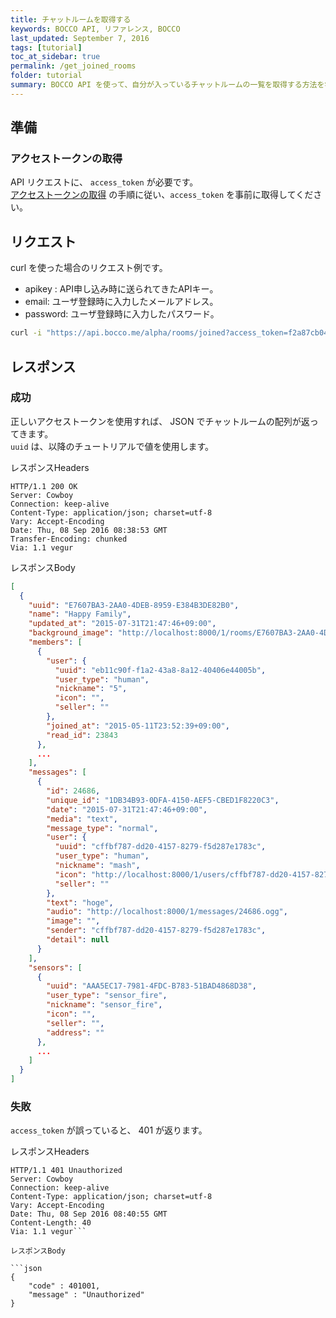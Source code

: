 ```yaml
---
title: チャットルームを取得する
keywords: BOCCO API, リファレンス, BOCCO
last_updated: September 7, 2016
tags: [tutorial]
toc_at_sidebar: true
permalink: /get_joined_rooms
folder: tutorial
summary: BOCCO API を使って、自分が入っているチャットルームの一覧を取得する方法を学びます。
---
```


## 準備

### アクセストークンの取得

API リクエストに、 `access_token` が必要です。   
[アクセストークンの取得](get_access_token) の手順に従い、`access_token` を事前に取得してください。


## リクエスト

curl を使った場合のリクエスト例です。

- apikey : API申し込み時に送られてきたAPIキー。
- email: ユーザ登録時に入力したメールアドレス。
- password: ユーザ登録時に入力したパスワード。

```bash
curl -i "https://api.bocco.me/alpha/rooms/joined?access_token=f2a87cb04ef23a714a1a438f567abb6812f8fbd9a33e28b789202e45190739d6"
```

## レスポンス

### 成功

正しいアクセストークンを使用すれば、 JSON でチャットルームの配列が返ってきます。  
`uuid` は、以降のチュートリアルで値を使用します。

レスポンスHeaders

```
HTTP/1.1 200 OK
Server: Cowboy
Connection: keep-alive
Content-Type: application/json; charset=utf-8
Vary: Accept-Encoding
Date: Thu, 08 Sep 2016 08:38:53 GMT
Transfer-Encoding: chunked
Via: 1.1 vegur
```

レスポンスBody

```json
[
  {
    "uuid": "E7607BA3-2AA0-4DEB-8959-E384B3DE82B0",
    "name": "Happy Family",
    "updated_at": "2015-07-31T21:47:46+09:00",
    "background_image": "http://localhost:8000/1/rooms/E7607BA3-2AA0-4DEB-8959-E384B3DE82B0/df5dfb71-9d58-4b50-b82f-eb2524da56da.png",
    "members": [
      {
        "user": {
          "uuid": "eb11c90f-f1a2-43a8-8a12-40406e44005b",
          "user_type": "human",
          "nickname": "5",
          "icon": "",
          "seller": ""
        },
        "joined_at": "2015-05-11T23:52:39+09:00",
        "read_id": 23843
      },
      ...
    ],
    "messages": [
      {
        "id": 24686,
        "unique_id": "1DB34B93-0DFA-4150-AEF5-CBED1F8220C3",
        "date": "2015-07-31T21:47:46+09:00",
        "media": "text",
        "message_type": "normal",
        "user": {
          "uuid": "cffbf787-dd20-4157-8279-f5d287e1783c",
          "user_type": "human",
          "nickname": "mash",
          "icon": "http://localhost:8000/1/users/cffbf787-dd20-4157-8279-f5d287e1783c/d4187679-bd07-49f8-94c9-207f47d641a0.png",
          "seller": ""
        },
        "text": "hoge",
        "audio": "http://localhost:8000/1/messages/24686.ogg",
        "image": "",
        "sender": "cffbf787-dd20-4157-8279-f5d287e1783c",
        "detail": null
      }
    ],
    "sensors": [
      {
        "uuid": "AAA5EC17-7981-4FDC-B783-51BAD4868D38",
        "user_type": "sensor_fire",
        "nickname": "sensor_fire",
        "icon": "",
        "seller": "",
        "address": ""
      },
      ...
    ]
  }
]
```

### 失敗

`access_token` が誤っていると、 401 が返ります。

レスポンスHeaders

```
HTTP/1.1 401 Unauthorized
Server: Cowboy
Connection: keep-alive
Content-Type: application/json; charset=utf-8
Vary: Accept-Encoding
Date: Thu, 08 Sep 2016 08:40:55 GMT
Content-Length: 40
Via: 1.1 vegur```

レスポンスBody

```json
{
    "code" : 401001,
    "message" : "Unauthorized"
}
```
